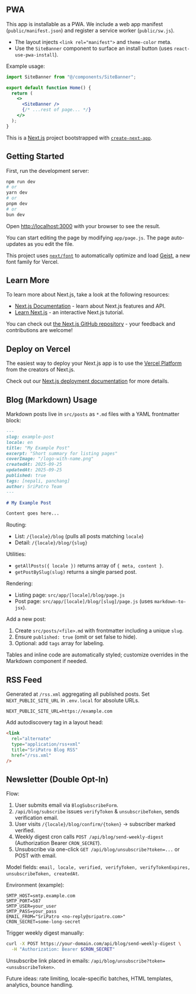 ## PWA

This app is installable as a PWA. We include a web app manifest (`public/manifest.json`) and register a service worker (`public/sw.js`).

- The layout injects `<link rel="manifest">` and `theme-color` meta.
- Use the `SiteBanner` component to surface an install button (uses `react-use-pwa-install`).

Example usage:

```jsx
import SiteBanner from "@/components/SiteBanner";

export default function Home() {
  return (
    <>
      <SiteBanner />
      {/* ...rest of page... */}
    </>
  );
}
```

This is a [Next.js](https://nextjs.org) project bootstrapped with [`create-next-app`](https://github.com/vercel/next.js/tree/canary/packages/create-next-app).

## Getting Started

First, run the development server:

```bash
npm run dev
# or
yarn dev
# or
pnpm dev
# or
bun dev
```

Open [http://localhost:3000](http://localhost:3000) with your browser to see the result.

You can start editing the page by modifying `app/page.js`. The page auto-updates as you edit the file.

This project uses [`next/font`](https://nextjs.org/docs/app/building-your-application/optimizing/fonts) to automatically optimize and load [Geist](https://vercel.com/font), a new font family for Vercel.

## Learn More

To learn more about Next.js, take a look at the following resources:

- [Next.js Documentation](https://nextjs.org/docs) - learn about Next.js features and API.
- [Learn Next.js](https://nextjs.org/learn) - an interactive Next.js tutorial.

You can check out [the Next.js GitHub repository](https://github.com/vercel/next.js) - your feedback and contributions are welcome!

## Deploy on Vercel

The easiest way to deploy your Next.js app is to use the [Vercel Platform](https://vercel.com/new?utm_medium=default-template&filter=next.js&utm_source=create-next-app&utm_campaign=create-next-app-readme) from the creators of Next.js.

Check out our [Next.js deployment documentation](https://nextjs.org/docs/app/building-your-application/deploying) for more details.

## Blog (Markdown) Usage

Markdown posts live in `src/posts` as `*.md` files with a YAML frontmatter block:

```md
---
slug: example-post
locale: en
title: "My Example Post"
excerpt: "Short summary for listing pages"
coverImage: "/logo-with-name.png"
createdAt: 2025-09-25
updatedAt: 2025-09-25
published: true
tags: [nepali, panchang]
author: SriPatro Team
---

# My Example Post

Content goes here...
```

Routing:

- List: `/{locale}/blog` (pulls all posts matching `locale`)
- Detail: `/{locale}/blog/{slug}`

Utilities:

- `getAllPosts({ locale })` returns array of `{ meta, content }`.
- `getPostBySlug(slug)` returns a single parsed post.

Rendering:

- Listing page: `src/app/[locale]/blog/page.js`
- Post page: `src/app/[locale]/blog/[slug]/page.js` (uses `markdown-to-jsx`).

Add a new post:

1. Create `src/posts/<file>.md` with frontmatter including a unique `slug`.
2. Ensure `published: true` (omit or set false to hide).
3. Optional: add `tags` array for labeling.

Tables and inline code are automatically styled; customize overrides in the Markdown component if needed.

## RSS Feed

Generated at `/rss.xml` aggregating all published posts. Set `NEXT_PUBLIC_SITE_URL` in `.env.local` for absolute URLs.

```env
NEXT_PUBLIC_SITE_URL=https://example.com
```

Add autodiscovery tag in a layout head:

```html
<link
  rel="alternate"
  type="application/rss+xml"
  title="SriPatro Blog RSS"
  href="/rss.xml"
/>
```

## Newsletter (Double Opt-In)

Flow:

1. User submits email via `BlogSubscribeForm`.
2. `/api/blog/subscribe` issues `verifyToken` & `unsubscribeToken`, sends verification email.
3. User visits `/{locale}/blog/confirm/{token}` -> subscriber marked verified.
4. Weekly digest cron calls `POST /api/blog/send-weekly-digest` (Authorization Bearer `CRON_SECRET`).
5. Unsubscribe via one-click `GET /api/blog/unsubscribe?token=...` or POST with email.

Model fields: `email, locale, verified, verifyToken, verifyTokenExpires, unsubscribeToken, createdAt`.

Environment (example):

```env
SMTP_HOST=smtp.example.com
SMTP_PORT=587
SMTP_USER=your_user
SMTP_PASS=your_pass
EMAIL_FROM="SriPatro <no-reply@sripatro.com>"
CRON_SECRET=some-long-secret
```

Trigger weekly digest manually:

```bash
curl -X POST https://your-domain.com/api/blog/send-weekly-digest \
  -H "Authorization: Bearer $CRON_SECRET"
```

Unsubscribe link placed in emails: `/api/blog/unsubscribe?token=<unsubscribeToken>`.

Future ideas: rate limiting, locale-specific batches, HTML templates, analytics, bounce handling.
